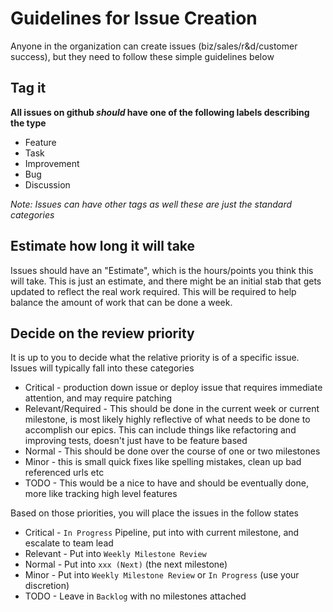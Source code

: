 # Guidelines for Issue Creation

Anyone in the organization can create issues (biz/sales/r&d/customer success), but they need to follow these simple guidelines below

## Tag it

__All issues on github _should_ have one of the following labels describing the type__

* Feature
* Task
* Improvement
* Bug
* Discussion

_Note: Issues can have other tags as well these are just the standard categories_

## Estimate how long it will take

Issues should have an "Estimate", which is the hours/points you think this will take.  This is just an estimate, and there might be an initial stab that gets updated to reflect the real work required.  This will be required to help balance the amount of work that can be done a week.

## Decide on the review priority

It is up to you to decide what the relative priority is of a specific issue.  Issues will typically fall into these categories

* Critical - production down issue or deploy issue that requires immediate attention, and may require patching
* Relevant/Required - This should be done in the current week or current milestone, is most likely highly reflective of what needs to be done to accomplish our epics.  This can include things like refactoring and improving tests, doesn't just have to be feature based
* Normal - This should be done over the course of one or two milestones
* Minor - this is small quick fixes like spelling mistakes, clean up bad referenced urls etc
* TODO - This would be a nice to have and should be eventually done, more like tracking high level features

Based on those priorities, you will place the issues in the follow states

* Critical - `In Progress` Pipeline, put into with current milestone, and escalate to team lead
* Relevant - Put into `Weekly Milestone Review`
* Normal - Put into `xxx (Next)` (the next milestone)
* Minor - Put into `Weekly Milestone Review` or `In Progress` (use your discretion)
* TODO - Leave in `Backlog` with no milestones attached

